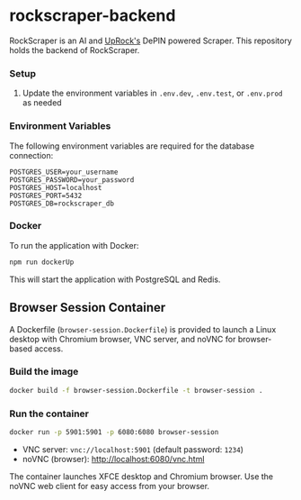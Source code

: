 # rockscraper-backend

RockScraper is an AI and [UpRock's](https://uprock.com/) DePIN powered Scraper. This repository holds the backend of RockScraper.

### Setup

1. Update the environment variables in `.env.dev`, `.env.test`, or `.env.prod` as needed

### Environment Variables

The following environment variables are required for the database connection:

```
POSTGRES_USER=your_username
POSTGRES_PASSWORD=your_password
POSTGRES_HOST=localhost
POSTGRES_PORT=5432
POSTGRES_DB=rockscraper_db
```

### Docker

To run the application with Docker:

```bash
npm run dockerUp
```

This will start the application with PostgreSQL and Redis.

## Browser Session Container

A Dockerfile (`browser-session.Dockerfile`) is provided to launch a Linux desktop with Chromium browser, VNC server, and noVNC for browser-based access.

### Build the image

```sh
docker build -f browser-session.Dockerfile -t browser-session .
```

### Run the container

```sh
docker run -p 5901:5901 -p 6080:6080 browser-session
```

- VNC server: `vnc://localhost:5901` (default password: `1234`)
- noVNC (browser): [http://localhost:6080/vnc.html](http://localhost:6080/vnc.html)

The container launches XFCE desktop and Chromium browser. Use the noVNC web client for easy access from your browser.
